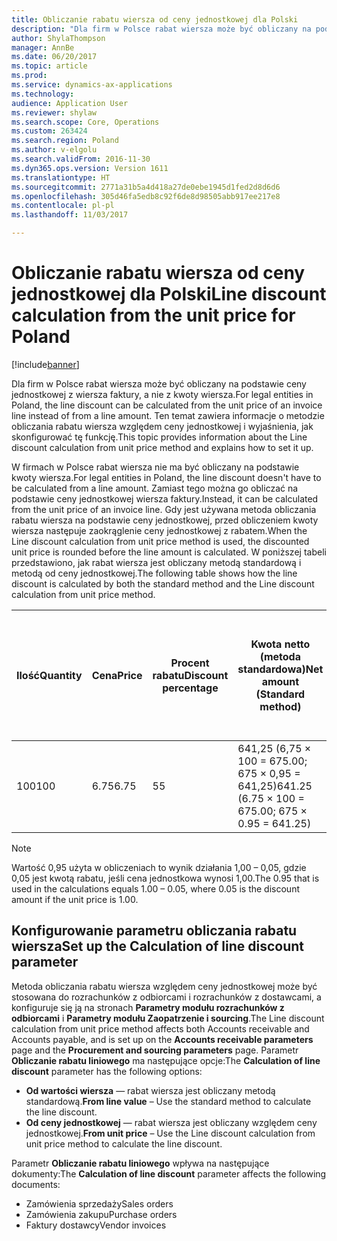 ```yaml
---
title: Obliczanie rabatu wiersza od ceny jednostkowej dla Polski
description: "Dla firm w Polsce rabat wiersza może być obliczany na podstawie ceny jednostkowej z wiersza faktury, a nie z kwoty wiersza. Ten temat zawiera informacje o metodzie obliczania rabatu wiersza względem ceny jednostkowej i wyjaśnienia, jak skonfigurować tę funkcję."
author: ShylaThompson
manager: AnnBe
ms.date: 06/20/2017
ms.topic: article
ms.prod: 
ms.service: dynamics-ax-applications
ms.technology: 
audience: Application User
ms.reviewer: shylaw
ms.search.scope: Core, Operations
ms.custom: 263424
ms.search.region: Poland
ms.author: v-elgolu
ms.search.validFrom: 2016-11-30
ms.dyn365.ops.version: Version 1611
ms.translationtype: HT
ms.sourcegitcommit: 2771a31b5a4d418a27de0ebe1945d1fed2d8d6d6
ms.openlocfilehash: 305d46fa5edb8c92f6de8d98505abb917ee217e8
ms.contentlocale: pl-pl
ms.lasthandoff: 11/03/2017

---
```


# <a name="line-discount-calculation-from-the-unit-price-for-poland"></a><span data-ttu-id="00a0c-104">Obliczanie rabatu wiersza od ceny jednostkowej dla Polski</span><span class="sxs-lookup"><span data-stu-id="00a0c-104">Line discount calculation from the unit price for Poland</span></span>

[!include[banner](../includes/banner.md)]


<span data-ttu-id="00a0c-105">Dla firm w Polsce rabat wiersza może być obliczany na podstawie ceny jednostkowej z wiersza faktury, a nie z kwoty wiersza.</span><span class="sxs-lookup"><span data-stu-id="00a0c-105">For legal entities in Poland, the line discount can be calculated from the unit price of an invoice line instead of from a line amount.</span></span> <span data-ttu-id="00a0c-106">Ten temat zawiera informacje o metodzie obliczania rabatu wiersza względem ceny jednostkowej i wyjaśnienia, jak skonfigurować tę funkcję.</span><span class="sxs-lookup"><span data-stu-id="00a0c-106">This topic provides information about the Line discount calculation from unit price method and explains how to set it up.</span></span>

<span data-ttu-id="00a0c-107">W firmach w Polsce rabat wiersza nie ma być obliczany na podstawie kwoty wiersza.</span><span class="sxs-lookup"><span data-stu-id="00a0c-107">For legal entities in Poland, the line discount doesn't have to be calculated from a line amount.</span></span> <span data-ttu-id="00a0c-108">Zamiast tego można go obliczać na podstawie ceny jednostkowej wiersza faktury.</span><span class="sxs-lookup"><span data-stu-id="00a0c-108">Instead, it can be calculated from the unit price of an invoice line.</span></span> <span data-ttu-id="00a0c-109">Gdy jest używana metoda obliczania rabatu wiersza na podstawie ceny jednostkowej, przed obliczeniem kwoty wiersza następuje zaokrąglenie ceny jednostkowej z rabatem.</span><span class="sxs-lookup"><span data-stu-id="00a0c-109">When the Line discount calculation from unit price method is used, the discounted unit price is rounded before the line amount is calculated.</span></span> <span data-ttu-id="00a0c-110">W poniższej tabeli przedstawiono, jak rabat wiersza jest obliczany metodą standardową i metodą od ceny jednostkowej.</span><span class="sxs-lookup"><span data-stu-id="00a0c-110">The following table shows how the line discount is calculated by both the standard method and the Line discount calculation from unit price method.</span></span>

|<span data-ttu-id="00a0c-111">Ilość</span><span class="sxs-lookup"><span data-stu-id="00a0c-111">Quantity</span></span>|<span data-ttu-id="00a0c-112">Cena</span><span class="sxs-lookup"><span data-stu-id="00a0c-112">Price</span></span>|<span data-ttu-id="00a0c-113">Procent rabatu</span><span class="sxs-lookup"><span data-stu-id="00a0c-113">Discount percentage</span></span>|<span data-ttu-id="00a0c-114">Kwota netto (metoda standardowa)</span><span class="sxs-lookup"><span data-stu-id="00a0c-114">Net amount (Standard method)</span></span>|<span data-ttu-id="00a0c-115">Kwota netto (metoda obliczania rabatu wiersza od ceny jednostkowej)</span><span class="sxs-lookup"><span data-stu-id="00a0c-115">Net amount (Line discount calculation from unit price method)</span></span>|
|--------|-----|-------------------|---------------|------------------------------------------------|
|<span data-ttu-id="00a0c-116">100</span><span class="sxs-lookup"><span data-stu-id="00a0c-116">100</span></span>     |<span data-ttu-id="00a0c-117">6.75</span><span class="sxs-lookup"><span data-stu-id="00a0c-117">6.75</span></span> |<span data-ttu-id="00a0c-118">5</span><span class="sxs-lookup"><span data-stu-id="00a0c-118">5</span></span>                  |<span data-ttu-id="00a0c-119">641,25 (6,75 × 100 = 675.00; 675 × 0,95 = 641,25)</span><span class="sxs-lookup"><span data-stu-id="00a0c-119">641.25 (6.75 × 100 = 675.00; 675 × 0.95 = 641.25)</span></span>|<span data-ttu-id="00a0c-120">641,00 (6,75 × 0,95 = 6,4125; 6,41 × 100 = 641,00)</span><span class="sxs-lookup"><span data-stu-id="00a0c-120">641.00 (6.75 × 0.95 = 6.4125; 6.41 × 100 = 641.00)</span></span>|

> [!NOTE]
> <span data-ttu-id="00a0c-121">Wartość 0,95 użyta w obliczeniach to wynik działania 1,00 – 0,05, gdzie 0,05 jest kwotą rabatu, jeśli cena jednostkowa wynosi 1,00.</span><span class="sxs-lookup"><span data-stu-id="00a0c-121">The 0.95 that is used in the calculations equals 1.00 – 0.05, where 0.05 is the discount amount if the unit price is 1.00.</span></span>

## <a name="set-up-the-calculation-of-line-discount-parameter"></a><span data-ttu-id="00a0c-122">Konfigurowanie parametru obliczania rabatu wiersza</span><span class="sxs-lookup"><span data-stu-id="00a0c-122">Set up the Calculation of line discount parameter</span></span>
<span data-ttu-id="00a0c-123">Metoda obliczania rabatu wiersza względem ceny jednostkowej może być stosowana do rozrachunków z odbiorcami i rozrachunków z dostawcami, a konfiguruje się ją na stronach **Parametry modułu rozrachunków z odbiorcami** i **Parametry modułu Zaopatrzenie i sourcing**.</span><span class="sxs-lookup"><span data-stu-id="00a0c-123">The Line discount calculation from unit price method affects both Accounts receivable and Accounts payable, and is set up on the **Accounts receivable parameters** page and the **Procurement and sourcing parameters** page.</span></span> <span data-ttu-id="00a0c-124">Parametr **Obliczanie rabatu liniowego** ma następujące opcje:</span><span class="sxs-lookup"><span data-stu-id="00a0c-124">The **Calculation of line discount** parameter has the following options:</span></span>

-   <span data-ttu-id="00a0c-125">**Od wartości wiersza** — rabat wiersza jest obliczany metodą standardową.</span><span class="sxs-lookup"><span data-stu-id="00a0c-125">**From line value** – Use the standard method to calculate the line discount.</span></span>
-   <span data-ttu-id="00a0c-126">**Od ceny jednostkowej** — rabat wiersza jest obliczany względem ceny jednostkowej.</span><span class="sxs-lookup"><span data-stu-id="00a0c-126">**From unit price** – Use the Line discount calculation from unit price method to calculate the line discount.</span></span>

<span data-ttu-id="00a0c-127">Parametr **Obliczanie rabatu liniowego** wpływa na następujące dokumenty:</span><span class="sxs-lookup"><span data-stu-id="00a0c-127">The **Calculation of line discount** parameter affects the following documents:</span></span>

-   <span data-ttu-id="00a0c-128">Zamówienia sprzedaży</span><span class="sxs-lookup"><span data-stu-id="00a0c-128">Sales orders</span></span>
-   <span data-ttu-id="00a0c-129">Zamówienia zakupu</span><span class="sxs-lookup"><span data-stu-id="00a0c-129">Purchase orders</span></span>
-   <span data-ttu-id="00a0c-130">Faktury dostawcy</span><span class="sxs-lookup"><span data-stu-id="00a0c-130">Vendor invoices</span></span>





